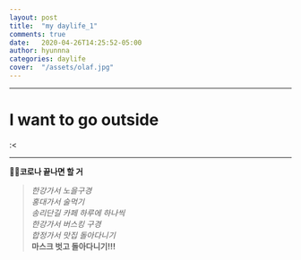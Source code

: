 ```yaml
---
layout: post
title:  "my daylife_1"
comments: true
date:   2020-04-26T14:25:52-05:00
author: hyunnna
categories: daylife
cover:  "/assets/olaf.jpg"
---
```


***
<h1>I want to go outside </h1>
:<

*****

🐱‍🐉**코로나 끝나면 할 거**<br />

> *한강가서 노을구경*     
> *홍대가서 술먹기*    
> *송리단길 카페 하루에 하나씩*     
> *한강가서 버스킹 구경*     
> *합정가서 맛집 돌아다니기*     
> **마스크 벗고 돌아다니기!!!**     

<br/>
